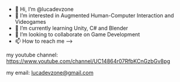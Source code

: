 - 👋 Hi, I’m @lucadevzone
- 👀 I’m interested in Augmented Human-Computer Interaction and Videogames 
- 🌱 I’m currently learning Unity, C# and Blender
- 💞️ I’m looking to collaborate on Game Development
- 📫 How to reach me -->

my youtube channel:
https://www.youtube.com/channel/UC14864r07RfbKCnGzbGv8pg

my email: lucadevzone@gmail.com

<!---
lucadevzone/lucadevzone is a ✨ special ✨ repository because its `README.md` (this file) appears on your GitHub profile.
You can click the Preview link to take a look at your changes.
--->
